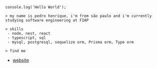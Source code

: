```
console.log('Hello World');

> my name is pedro henrique, i'm from são paulo and i'm currently studying software engineering at FIAP

> skills
 - node, nest, react
 - typescript, sql
 - mysql, postgresql, sequelize orm, Prisma orm, Type orm

> find me
```
 - [website](https://phbrg.vercel.app/)

